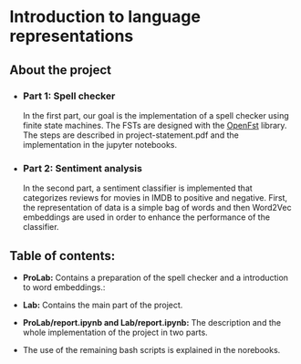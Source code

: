 # Introduction to language representations



## About the project

- ### Part 1: Spell checker

  In the first part, our goal is the implementation of a spell checker using finite state machines. The FSTs are designed with the [OpenFst](<http://www.openfst.org/twiki/bin/view/FST/WebHome>) library. The steps are described in project-statement.pdf and the implementation in the jupyter notebooks.

- ### Part 2: Sentiment analysis

  In the second part, a sentiment classifier is implemented that categorizes reviews for movies in IMDB to positive and negative. First, the representation of data is a simple bag of words and then Word2Vec embeddings are used in order to enhance the performance of the classifier.



## Table of contents:

- __ProLab:__ Contains a preparation of the spell checker and a introduction to word embeddings.:
- __Lab:__ Contains the main part of the project.
- __ProLab/report.ipynb and Lab/report.ipynb:__ The description and the whole implementation of the project in two parts.

- The use of the remaining bash scripts is explained in the norebooks.